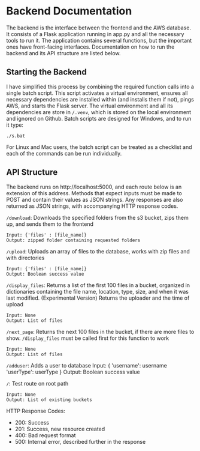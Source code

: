 # Backend Documentation

The backend is the interface between the frontend and the AWS database. It consists of a Flask application running in app.py and all the necessary tools to run it. The application contains several functions, but the important ones have front-facing interfaces. Documentation on how to run the backend and its API structure are listed below.

## Starting the Backend
I have simplified this process by combining the required function calls into a single batch script. This script activates a virtual environment, ensures all necessary dependencies are installed within (and installs them if not), pings AWS, and starts the Flask server. The virtual environment and all its dependencies are store in `/.venv`, which is stored on the local environment and ignored on Github. Batch scripts are designed for Windows, and to run it type:
```
./s.bat
```
For Linux and Mac users, the batch script can be treated as a checklist and each of the commands can be run individually.

## API Structure
The backend runs on http://localhost:5000, and each route below is an extension of this address. Methods that expect inputs must be made to POST and contain their values as JSON strings. Any responses are also returned as JSON strings, with accompanying HTTP response codes.

`/download`: Downloads the specified folders from the s3 bucket, zips them up, and sends them to the frontend

    Input: {'files' : [file_name]}
    Output: zipped folder containing requested folders

`/upload`: Uploads an array of files to the database, works with zip files and with directories

    Input: {'files' : [file_name]}
    Output: Boolean success value

`/display_files`: Returns a list of the first 100 files in a bucket, organized in dictionaries containing the file name, location, type, size, and when it was last modified.
                  (Experimental Version) Returns the uploader and the time of upload

    Input: None
    Output: List of files

`/next_page`: Returns the next 100 files in the bucket, if there are more files to show. `/display_files` must be called first for this function to work

    Input: None
    Output: List of files

`/adduser`: Adds a user to database
    Input: {
            'username': username
            'userType': userType
            }
    Output: Boolean success value

`/`: Test route on root path

    Input: None
    Output: List of existing buckets

HTTP Response Codes:
* 200: Success
* 201: Success, new resource created
* 400: Bad request format
* 500: Internal error, described further in the response